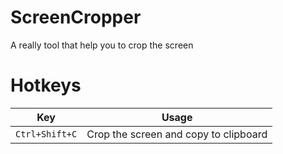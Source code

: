 # ScreenCropper
A really tool that help you to crop the screen

# Hotkeys
Key | Usage
-|-
`Ctrl+Shift+C` | Crop the screen and copy to clipboard
